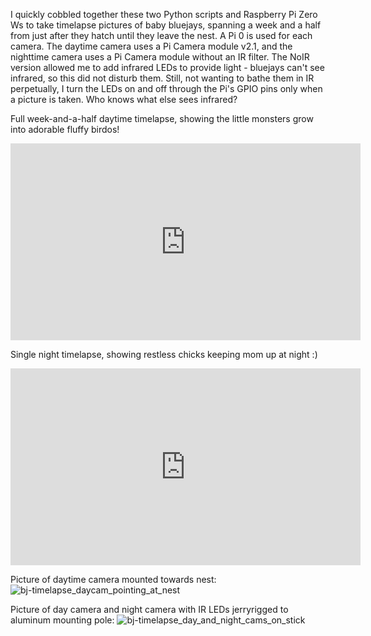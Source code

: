 I quickly cobbled together these two Python scripts and Raspberry Pi Zero Ws to take timelapse pictures of baby bluejays, spanning a week and a half from just after they hatch until they leave the nest.
A Pi 0 is used for each camera.
The daytime camera uses a Pi Camera module v2.1, and the nighttime camera uses a Pi Camera module without an IR filter. The NoIR version allowed me to add infrared LEDs to provide light - bluejays can't see infrared, so this did not disturb them.
Still, not wanting to bathe them in IR perpetually, I turn the LEDs on and off through the Pi's GPIO pins only when a picture is taken. Who knows what else sees infrared?


Full week-and-a-half daytime timelapse, showing the little monsters grow into adorable fluffy birdos!

<iframe width="560" height="315" src="https://www.youtube.com/embed/kPjclxg8t8g" title="YouTube video player" frameborder="0" allow="accelerometer; autoplay; clipboard-write; encrypted-media; gyroscope; picture-in-picture" allowfullscreen></iframe>


Single night timelapse, showing restless chicks keeping mom up at night :)

<iframe width="560" height="315" src="https://www.youtube.com/embed/3oLIl-vjsxg" title="YouTube video player" frameborder="0" allow="accelerometer; autoplay; clipboard-write; encrypted-media; gyroscope; picture-in-picture" allowfullscreen></iframe>


Picture of daytime camera mounted towards nest:
![bj-timelapse_daycam_pointing_at_nest](https://user-images.githubusercontent.com/17125101/204882842-5f5077b8-d8ae-40df-b7cf-c9b0411a0464.jpg)

Picture of day camera and night camera with IR LEDs jerryrigged to aluminum mounting pole:
![bj-timelapse_day_and_night_cams_on_stick](https://user-images.githubusercontent.com/17125101/204882860-31376c9a-5015-4eff-addf-3ffa03e012e3.jpg)

